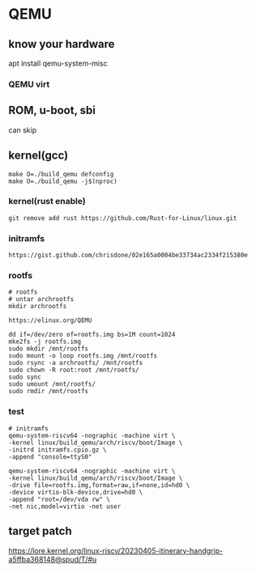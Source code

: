 # QEMU

## know your hardware
apt install qemu-system-misc

### QEMU virt

## ROM, u-boot, sbi
can skip

## kernel(gcc)
```
make O=./build_qemu defconfig
make O=./build_qemu -j$(nproc)
```

### kernel(rust enable)
```
git remove add rust https://github.com/Rust-for-Linux/linux.git
```

### initramfs
```
https://gist.github.com/chrisdone/02e165a0004be33734ac2334f215380e
```

### rootfs
```
# rootfs
# untar archrootfs
mkdir archrootfs

https://elinux.org/QEMU

dd if=/dev/zero of=rootfs.img bs=1M count=1024
mke2fs -j rootfs.img
sudo mkdir /mnt/rootfs
sudo mount -o loop rootfs.img /mnt/rootfs
sudo rsync -a archrootfs/ /mnt/rootfs
sudo chown -R root:root /mnt/rootfs/
sudo sync
sudo umount /mnt/rootfs/
sudo rmdir /mnt/rootfs
```

### test
```
# initramfs
qemu-system-riscv64 -nographic -machine virt \
-kernel linux/build_qemu/arch/riscv/boot/Image \
-initrd initramfs.cpio.gz \
-append "console=ttyS0"
```

```
qemu-system-riscv64 -nographic -machine virt \
-kernel linux/build_qemu/arch/riscv/boot/Image \
-drive file=rootfs.img,format=raw,if=none,id=hd0 \
-device virtio-blk-device,drive=hd0 \
-append "root=/dev/vda rw" \
-net nic,model=virtio -net user
```


## target patch
https://lore.kernel.org/linux-riscv/20230405-itinerary-handgrip-a5ffba368148@spud/T/#u